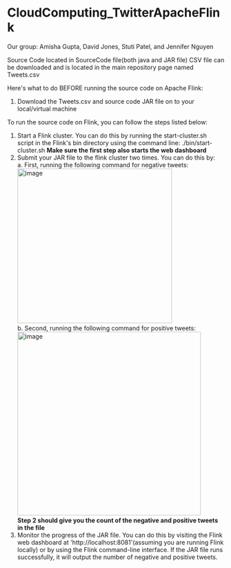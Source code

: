 # CloudComputing_TwitterApacheFlink
Our group: Amisha Gupta, David Jones, Stuti Patel, and Jennifer Nguyen

Source Code located in SourceCode file(both java and JAR file)
CSV file can be downloaded and is located in the main repository page named Tweets.csv

Here's what to do BEFORE running the source code on Apache Flink:
1. Download the Tweets.csv and source code JAR file on to your local/virtual machine

To run the source code on Flink, you can follow the steps listed below:
1. Start a Flink cluster. You can do this by running the start-cluster.sh script in the Flink's bin directory using the command line: ./bin/start-cluster.sh
**Make sure the first step also starts the web dashboard**
2. Submit your JAR file to the flink cluster two times. You can do this by:   
      a. First, running the following command for negative tweets: 
      <br><img width="358" alt="image" src="https://user-images.githubusercontent.com/104871313/232067251-b9a51914-a9c1-46b0-bb36-2ae834cde2e1.png"><br>
      b. Second, running the following command for positive tweets:
      <br><img width="425" alt="image" src="https://user-images.githubusercontent.com/104871313/232067578-182c90e7-3c16-4a60-9c74-4ed0c075d978.png"><br>
**Step 2 should give you the count of the negative and positive tweets in the file**
3. Monitor the progress of the JAR file. You can do this by visiting the Flink web dashboard at 'http://localhost:8081'(assuming you are running Flink locally) or by using the Flink command-line interface. If the JAR file runs successfully, it will output the number of negative and positive tweets.
